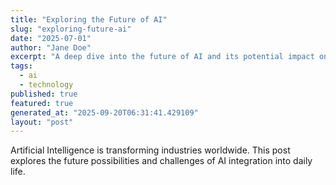 ```yaml
---
title: "Exploring the Future of AI"
slug: "exploring-future-ai"
date: "2025-07-01"
author: "Jane Doe"
excerpt: "A deep dive into the future of AI and its potential impact on various sectors."
tags:
  - ai
  - technology
published: true
featured: true
generated_at: "2025-09-20T06:31:41.429109"
layout: "post"
---
```


Artificial Intelligence is transforming industries worldwide. This post explores the future possibilities and challenges of AI integration into daily life.